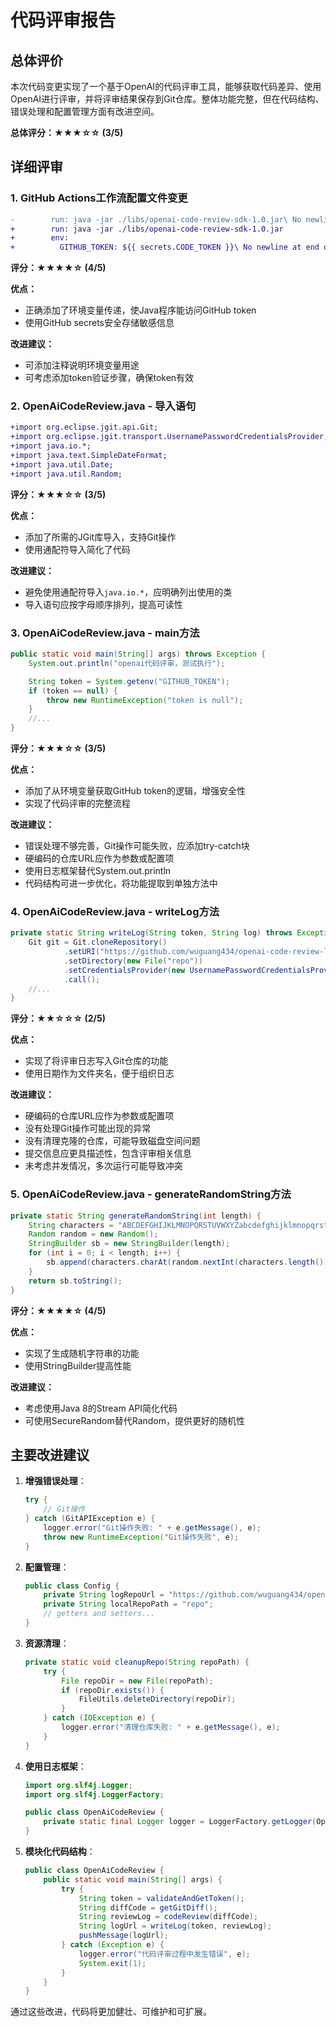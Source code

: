 # 代码评审报告

## 总体评价
本次代码变更实现了一个基于OpenAI的代码评审工具，能够获取代码差异、使用OpenAI进行评审，并将评审结果保存到Git仓库。整体功能完整，但在代码结构、错误处理和配置管理方面有改进空间。

**总体评分：★★★☆☆ (3/5)**

## 详细评审

### 1. GitHub Actions工作流配置文件变更

```diff
-        run: java -jar ./libs/openai-code-review-sdk-1.0.jar\ No newline at end of file
+        run: java -jar ./libs/openai-code-review-sdk-1.0.jar
+        env:
+          GITHUB_TOKEN: ${{ secrets.CODE_TOKEN }}\ No newline at end of file
```

**评分：★★★★☆ (4/5)**

**优点：**
- 正确添加了环境变量传递，使Java程序能访问GitHub token
- 使用GitHub secrets安全存储敏感信息

**改进建议：**
- 可添加注释说明环境变量用途
- 可考虑添加token验证步骤，确保token有效

### 2. OpenAiCodeReview.java - 导入语句

```diff
+import org.eclipse.jgit.api.Git;
+import org.eclipse.jgit.transport.UsernamePasswordCredentialsProvider;
+import java.io.*;
+import java.text.SimpleDateFormat;
+import java.util.Date;
+import java.util.Random;
```

**评分：★★★☆☆ (3/5)**

**优点：**
- 添加了所需的JGit库导入，支持Git操作
- 使用通配符导入简化了代码

**改进建议：**
- 避免使用通配符导入`java.io.*`，应明确列出使用的类
- 导入语句应按字母顺序排列，提高可读性

### 3. OpenAiCodeReview.java - main方法

```java
public static void main(String[] args) throws Exception {
    System.out.println("openai代码评审，测试执行");

    String token = System.getenv("GITHUB_TOKEN");
    if (token == null) {
        throw new RuntimeException("token is null");
    }
    //...
}
```

**评分：★★★☆☆ (3/5)**

**优点：**
- 添加了从环境变量获取GitHub token的逻辑，增强安全性
- 实现了代码评审的完整流程

**改进建议：**
- 错误处理不够完善，Git操作可能失败，应添加try-catch块
- 硬编码的仓库URL应作为参数或配置项
- 使用日志框架替代System.out.println
- 代码结构可进一步优化，将功能提取到单独方法中

### 4. OpenAiCodeReview.java - writeLog方法

```java
private static String writeLog(String token, String log) throws Exception {
    Git git = Git.cloneRepository()
            .setURI("https://github.com/wuguang434/openai-code-review-log")
            .setDirectory(new File("repo"))
            .setCredentialsProvider(new UsernamePasswordCredentialsProvider(token, ""))
            .call();
    //...
}
```

**评分：★★☆☆☆ (2/5)**

**优点：**
- 实现了将评审日志写入Git仓库的功能
- 使用日期作为文件夹名，便于组织日志

**改进建议：**
- 硬编码的仓库URL应作为参数或配置项
- 没有处理Git操作可能出现的异常
- 没有清理克隆的仓库，可能导致磁盘空间问题
- 提交信息应更具描述性，包含评审相关信息
- 未考虑并发情况，多次运行可能导致冲突

### 5. OpenAiCodeReview.java - generateRandomString方法

```java
private static String generateRandomString(int length) {
    String characters = "ABCDEFGHIJKLMNOPQRSTUVWXYZabcdefghijklmnopqrstuvwxyz0123456789";
    Random random = new Random();
    StringBuilder sb = new StringBuilder(length);
    for (int i = 0; i < length; i++) {
        sb.append(characters.charAt(random.nextInt(characters.length())));
    }
    return sb.toString();
}
```

**评分：★★★★☆ (4/5)**

**优点：**
- 实现了生成随机字符串的功能
- 使用StringBuilder提高性能

**改进建议：**
- 考虑使用Java 8的Stream API简化代码
- 可使用SecureRandom替代Random，提供更好的随机性

## 主要改进建议

1. **增强错误处理**：
   ```java
   try {
       // Git操作
   } catch (GitAPIException e) {
       logger.error("Git操作失败: " + e.getMessage(), e);
       throw new RuntimeException("Git操作失败", e);
   }
   ```

2. **配置管理**：
   ```java
   public class Config {
       private String logRepoUrl = "https://github.com/wuguang434/openai-code-review-log";
       private String localRepoPath = "repo";
       // getters and setters...
   }
   ```

3. **资源清理**：
   ```java
   private static void cleanupRepo(String repoPath) {
       try {
           File repoDir = new File(repoPath);
           if (repoDir.exists()) {
               FileUtils.deleteDirectory(repoDir);
           }
       } catch (IOException e) {
           logger.error("清理仓库失败: " + e.getMessage(), e);
       }
   }
   ```

4. **使用日志框架**：
   ```java
   import org.slf4j.Logger;
   import org.slf4j.LoggerFactory;
   
   public class OpenAiCodeReview {
       private static final Logger logger = LoggerFactory.getLogger(OpenAiCodeReview.class);
   }
   ```

5. **模块化代码结构**：
   ```java
   public class OpenAiCodeReview {
       public static void main(String[] args) {
           try {
               String token = validateAndGetToken();
               String diffCode = getGitDiff();
               String reviewLog = codeReview(diffCode);
               String logUrl = writeLog(token, reviewLog);
               pushMessage(logUrl);
           } catch (Exception e) {
               logger.error("代码评审过程中发生错误", e);
               System.exit(1);
           }
       }
   }
   ```

通过这些改进，代码将更加健壮、可维护和可扩展。